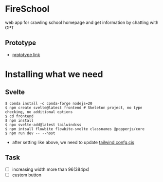 # FireSchool
web app for crawling school homepage and get information by chatting with GPT

## Prototype
- [prototype link](https://www.figma.com/proto/D1EF1mWfnYy6P35D4QXWyS/FireSchool?page-id=0%3A1&type=design&node-id=5-55&viewport=122%2C463%2C0.1&t=dSSh5TIK81uSF9LJ-1&scaling=contain&starting-point-node-id=1%3A3&mode=design)


# Installing what we need
## Svelte
``` terminal
$ conda install -c conda-forge nodejs=20
$ npm create svelte@latest frontend # Skeleton project, no type checking, no additional options
$ cd frontend
$ npm install
$ npx svelte-add@latest tailwindcss
$ npm intsall flowbite flowbite-svelte classnames @popperjs/core
$ npm run dev -- --host
```
- after setting like above, we need to update [tailwind.confg.cjs](frontend/tailwind.config.cjs)

## Task
- [ ] increasing width more than 96(384px)
- [ ] custom button